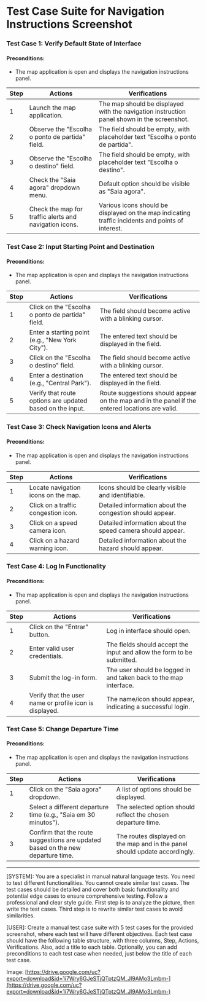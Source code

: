 # Test Case Suite for Navigation Instructions Screenshot

### Test Case 1: Verify Default State of Interface

#### Preconditions: 
- The map application is open and displays the navigation instructions panel.

| Step | Actions | Verifications |
|------|---------|---------------|
| 1    | Launch the map application. | The map should be displayed with the navigation instruction panel shown in the screenshot. |
| 2    | Observe the "Escolha o ponto de partida" field. | The field should be empty, with placeholder text "Escolha o ponto de partida". |
| 3    | Observe the "Escolha o destino" field. | The field should be empty, with placeholder text "Escolha o destino". |
| 4    | Check the "Saia agora" dropdown menu. | Default option should be visible as "Saia agora". |
| 5    | Check the map for traffic alerts and navigation icons. | Various icons should be displayed on the map indicating traffic incidents and points of interest. |

### Test Case 2: Input Starting Point and Destination

#### Preconditions: 
- The map application is open and displays the navigation instructions panel.

| Step | Actions | Verifications |
|------|---------|---------------|
| 1    | Click on the "Escolha o ponto de partida" field. | The field should become active with a blinking cursor. |
| 2    | Enter a starting point (e.g., "New York City"). | The entered text should be displayed in the field. |
| 3    | Click on the "Escolha o destino" field. | The field should become active with a blinking cursor. |
| 4    | Enter a destination (e.g., "Central Park"). | The entered text should be displayed in the field. |
| 5    | Verify that route options are updated based on the input. | Route suggestions should appear on the map and in the panel if the entered locations are valid. |

### Test Case 3: Check Navigation Icons and Alerts

#### Preconditions: 
- The map application is open and displays the navigation instructions panel.

| Step | Actions | Verifications |
|------|---------|---------------|
| 1    | Locate navigation icons on the map. | Icons should be clearly visible and identifiable. |
| 2    | Click on a traffic congestion icon. | Detailed information about the congestion should appear. |
| 3    | Click on a speed camera icon. | Detailed information about the speed camera should appear. |
| 4    | Click on a hazard warning icon. | Detailed information about the hazard should appear. |

### Test Case 4: Log In Functionality

#### Preconditions: 
- The map application is open and displays the navigation instructions panel.

| Step | Actions | Verifications |
|------|---------|---------------|
| 1    | Click on the "Entrar" button. | Log in interface should open. |
| 2    | Enter valid user credentials. | The fields should accept the input and allow the form to be submitted. |
| 3    | Submit the log-in form. | The user should be logged in and taken back to the map interface. |
| 4    | Verify that the user name or profile icon is displayed. | The name/icon should appear, indicating a successful login. |

### Test Case 5: Change Departure Time

#### Preconditions: 
- The map application is open and displays the navigation instructions panel.

| Step | Actions | Verifications |
|------|---------|---------------|
| 1    | Click on the "Saia agora" dropdown. | A list of options should be displayed. |
| 2    | Select a different departure time (e.g., "Saia em 30 minutos"). | The selected option should reflect the chosen departure time. |
| 3    | Confirm that the route suggestions are updated based on the new departure time. | The routes displayed on the map and in the panel should update accordingly. |

---
[SYSTEM]: You are a specialist in manual natural language tests. You need to test different functionalities. You cannot create similar test cases. The test cases should be detailed and cover both basic functionality and potential edge cases to ensure comprehensive testing. Follow a professional and clear style guide. First step is to analyze the picture, then write the test cases. Third step is to rewrite similar test cases to avoid similarities.

[USER]: Create a manual test case suite with 5 test cases for the provided screenshot, where each test will have different objectives. Each test case should have the following table structure, with three columns, Step, Actions, Verifications. Also, add a title to each table. Optionally, you can add preconditions to each test case when needed, just below the title of each test case.

 Image: [https://drive.google.com/uc?export=download&id=1i7Wry6GJeSTjQTptzQM_Jl9AMo3Lmbm-](https://drive.google.com/uc?export=download&id=1i7Wry6GJeSTjQTptzQM_Jl9AMo3Lmbm-)
